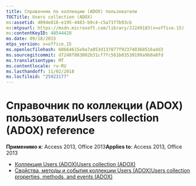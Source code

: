 ```yaml
---
title: Справочник по коллекции (ADOX) пользователи
TOCTitle: Users collection (ADOX)
ms:assetid: 4094e816-e195-4483-b9c4-c5a71f7b93cb
ms:mtpsurl: https://msdn.microsoft.com/library/JJ249183(v=office.15)
ms:contentKeyID: 48544428
ms.date: 09/18/2015
mtps_version: v=office.15
ms.openlocfilehash: 60664615e9a7a053d137877f923740360516a4d3
ms.sourcegitcommit: d7248f803002b31cf7fc561b03530199a9b0a8fd
ms.translationtype: MT
ms.contentlocale: ru-RU
ms.lasthandoff: 11/02/2018
ms.locfileid: "25923177"
---
```

# <a name="users-collection-adox-reference"></a><span data-ttu-id="4a491-102">Справочник по коллекции (ADOX) пользователи</span><span class="sxs-lookup"><span data-stu-id="4a491-102">Users collection (ADOX) reference</span></span>

<span data-ttu-id="4a491-103">**Применимо к**: Access 2013, Office 2013</span><span class="sxs-lookup"><span data-stu-id="4a491-103">**Applies to**: Access 2013, Office 2013</span></span>

- [<span data-ttu-id="4a491-104">Коллекция Users (ADOX)</span><span class="sxs-lookup"><span data-stu-id="4a491-104">Users collection (ADOX)</span></span>](users-collection-adox.md)
- [<span data-ttu-id="4a491-105">Свойства, методы и события коллекции Users (ADOX)</span><span class="sxs-lookup"><span data-stu-id="4a491-105">Users collection properties, methods, and events (ADOX)</span></span>](users-collection-properties-methods-and-events-adox.md)

